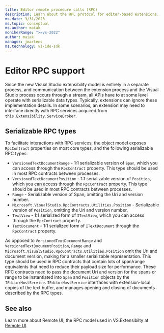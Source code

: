 ```yaml
---
title: Editor remote procedure calls (RPC)
description: Learn about the RPC protocol for editor-based extensions.
ms.date: 3/31/2023
ms.topic: conceptual
ms.author: maiak
monikerRange: ">=vs-2022"
author: maiak
manager: jmartens
ms.technology: vs-ide-sdk
---
```


# Editor RPC support

Since the new Visual Studio extensibility model is entirely in a separate process, and communication between the extension process and the Visual Studio process occurs through a stream, all APIs have to at some level operate with serializable data types. Typically, extensions can ignore these implementation details. In some scenarios, an extension may need to interface directly with RPC services acquired from `this.Extensibility.ServiceBroker`.

## Serializable RPC types

To facilitate interactions with RPC services, the object model exposes `RpcContract` properties on most core types, and the following serializable RPC types:

- `VersionedTextDocumentRange` - 1:1 serializable version of `Span`, which you can access through the `RpcContract` property. This type should be used in most RPC contracts between processes.
- `VersionedTextDocumentPosition` - 1:1 serializable version of `Position`, which you can access through the `RpcContract` property. This type should be used in most RPC contracts between processes.
- `Range` - Serializable version of Span, omitting the Uri and version number.
- `Microsoft.VisualStudio.RpcContracts.Utilities.Position` - Serializable version of `Position`, omitting the Uri and version number.
- `TextView` - 1:1 serialized form of `ITextView`, which you can access through the `RpcContract` property.
- `TextDocument` - 1:1 serialized form of `ITextDocument` through the `RpcContract` property.

As opposed to `VersionedTextDocumentRange` and `VersionedTextDocumentPosition`, `Range` and `Microsoft.VisualStudio.RpcContracts.Utilities.Position` omit the Uri and document version, making for a smaller serializable representation. This type should be used in RPC contracts that contain lots of span/range equivalents that need to reduce their payload size for performance. These RPC contracts need to pass the document Uri and version for the spans or range to be instantiated into `Span` and `Position` objects by the `IEditorHostService`. `IEditorHostService` interfaces with extension-local copies of the text buffer, and manages opening and closing of documents described by the RPC types.

## See also

Learn more about Remote UI, the RPC model used in VS.Extensibilty at [Remote UI](../inside-the-sdk/remote-ui.md).